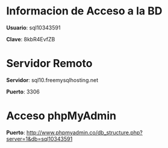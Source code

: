 # Informacion de Acceso a la BD

**Usuario**: sql10343591

**Clave**: 8kbR4EvfZB

# Servidor Remoto

**Servidor**: sql10.freemysqlhosting.net

**Puerto**: 3306

# Acceso phpMyAdmin

**Puerto**: http://www.phpmyadmin.co/db_structure.php?server=1&db=sql10343591
